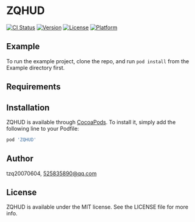 # ZQHUD

[![CI Status](https://img.shields.io/travis/tzq20070604/ZQHUD.svg?style=flat)](https://travis-ci.org/tzq20070604/ZQHUD)
[![Version](https://img.shields.io/cocoapods/v/ZQHUD.svg?style=flat)](https://cocoapods.org/pods/ZQHUD)
[![License](https://img.shields.io/cocoapods/l/ZQHUD.svg?style=flat)](https://cocoapods.org/pods/ZQHUD)
[![Platform](https://img.shields.io/cocoapods/p/ZQHUD.svg?style=flat)](https://cocoapods.org/pods/ZQHUD)

## Example

To run the example project, clone the repo, and run `pod install` from the Example directory first.

## Requirements

## Installation

ZQHUD is available through [CocoaPods](https://cocoapods.org). To install
it, simply add the following line to your Podfile:

```ruby
pod 'ZQHUD'
```

## Author

tzq20070604, 525835890@qq.com

## License

ZQHUD is available under the MIT license. See the LICENSE file for more info.
